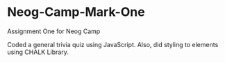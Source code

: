 # Neog-Camp-Mark-One
Assignment One for Neog Camp

Coded a general trivia quiz using JavaScript. Also, did styling to elements using CHALK Library.
